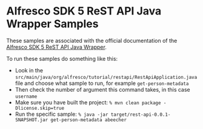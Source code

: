 # Alfresco SDK 5 ReST API Java Wrapper Samples

These samples are associated with the official documentation of the [Alfresco SDK 5 ReST API Java Wrapper](https://docs.alfresco.com/content-services/latest/develop/oop-ext-points/rest-api-java-wrapper/).  

To run these samples do something like this:

- Look in the `src/main/java/org/alfresco/tutorial/restapi/RestApiApplication.java` file and choose what sample to run, for example `get-person-metadata`
- Then check the number of argument this command takes, in this case `username`
- Make sure you have built the project: `% mvn clean package -Dlicense.skip=true`
- Run the specific sample: `% java -jar target/rest-api-0.0.1-SNAPSHOT.jar get-person-metadata abeecher`
